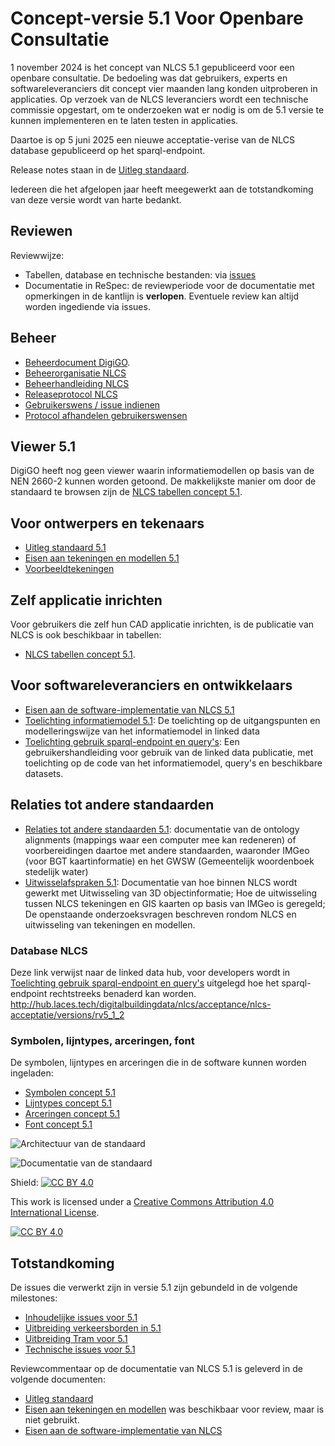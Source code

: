 # Concept-versie 5.1 Voor Openbare Consultatie

1 november 2024 is het concept van NLCS 5.1 gepubliceerd voor een openbare consultatie. De bedoeling was dat gebruikers, experts en softwareleveranciers dit concept vier maanden lang konden uitproberen in applicaties. Op verzoek van de NLCS leveranciers wordt een technische commissie opgestart, om te onderzoeken wat er nodig is om de 5.1 versie te kunnen implementeren en te laten testen in applicaties. 

Daartoe is op 5 juni 2025 een nieuwe acceptatie-verise van de NLCS database gepubliceerd op het sparql-endpoint.

Release notes staan in de [Uitleg standaard](https://nl-digigo.github.io/NLCS/functionalspecification/5-1/).

Iedereen die het afgelopen jaar heeft meegewerkt aan de totstandkoming van deze versie wordt van harte bedankt.

## Reviewen

Reviewwijze:
* Tabellen, database en technische bestanden: via [issues](https://github.com/nl-digigo/NLCS/issues)
* Documentatie in ReSpec: de reviewperiode voor de documentatie met opmerkingen in de kantlijn is **verlopen**. Eventuele review kan altijd worden ingediende via issues. 

## Beheer

* [Beheerdocument DigiGO](https://www.digigo.nu/wp-content/uploads/2024/09/BOMOS-Beheerdocument-Standaarden-digiGO-V1.0.pdf).
* [Beheerorganisatie NLCS](https://www.digigo.nu/standaarden/nlcs/beheer)
* [Beheerhandleiding NLCS](https://nl-digigo.github.io/NLCS/managementmanual)
* [Releaseprotocol NLCS](https://nl-digigo.github.io/NLCS/releaseprotocol)
* [Gebruikerswens / issue indienen](https://github.com/nl-digigo/NLCS/issues)
* [Protocol afhandelen gebruikerswensen](https://nl-digigo.github.io/NLCS/protocolissues)

## Viewer 5.1

DigiGO heeft nog geen viewer waarin informatiemodellen op basis van de NEN 2660-2 kunnen worden getoond. De makkelijkste manier om door de standaard te browsen zijn de [NLCS tabellen concept 5.1](https://github.com/nl-digigo/NLCS/tree/main/tabellen/concept/5.1).

## Voor ontwerpers en tekenaars
* [Uitleg standaard 5.1](https://nl-digigo.github.io/NLCS/functionalspecification/5-1/)
* [Eisen aan tekeningen en modellen 5.1](https://nl-digigo.github.io/NLCS/requirementscadmodels/5-1/) 
* [Voorbeeldtekeningen](https://github.com/nl-digigo/NLCS/tree/main/docs/voorbeeldtekeningen)

## Zelf applicatie inrichten
Voor gebruikers die zelf hun CAD applicatie inrichten, is de publicatie van NLCS is ook beschikbaar in tabellen:
* [NLCS tabellen concept 5.1](https://github.com/nl-digigo/NLCS/tree/main/tabellen/concept/5.1).


## Voor softwareleveranciers en ontwikkelaars
* [Eisen aan de software-implementatie van NLCS 5.1](https://nl-digigo.github.io/NLCS/requirementssoftware/5-1) 
* [Toelichting informatiemodel 5.1](https://nl-digigo.github.io/NLCS/code_documentation/5-1): De toelichting op de uitgangspunten en modelleringswijze van het  informatiemodel in linked data
* [Toelichting gebruik sparql-endpoint en query's](https://nl-digigo.github.io/NLCS/howtoquery/): Een gebruikershandleiding voor gebruik van de linked data publicatie, met toelichting op de code van het informatiemodel, query's en beschikbare datasets.


## Relaties tot andere standaarden
* [Relaties tot andere standaarden 5.1](https://nl-digigo.github.io/NLCS/ontologyalignments/5-1): documentatie van de ontology alignments (mappings waar een computer mee kan redeneren) of voorbereidingen daartoe met andere standaarden, waaronder IMGeo (voor BGT kaartinformatie) en het GWSW (Gemeentelijk woordenboek stedelijk water)
* [Uitwisselafspraken 5.1](https://nl-digigo.github.io/NLCS/representations/5-1): Documentatie van hoe binnen NLCS wordt gewerkt met Uitwisseling van 3D objectinformatie; Hoe de uitwisseling tussen NLCS tekeningen en GIS kaarten op basis van IMGeo is geregeld; De openstaande onderzoeksvragen beschreven rondom NLCS en uitwisseling van tekeningen en modellen.


### Database NLCS
Deze link verwijst naar de linked data hub, voor developers wordt in [Toelichting gebruik sparql-endpoint en query's](https://nl-digigo.github.io/NLCS/howtoquery/) uitgelegd hoe het sparql-endpoint rechtstreeks benaderd kan worden. 
http://hub.laces.tech/digitalbuildingdata/nlcs/acceptance/nlcs-acceptatie/versions/rv5_1_2


### Symbolen, lijntypes, arceringen, font
De symbolen, lijntypes en arceringen die in de software kunnen worden ingeladen:
* [Symbolen concept 5.1](https://github.com/nl-digigo/NLCS/tree/main/symbolen)
* [Lijntypes concept 5.1](https://github.com/nl-digigo/NLCS/tree/main/lijntypes)
* [Arceringen concept 5.1](https://github.com/nl-digigo/NLCS/tree/main/arcering)
* [Font concept 5.1](https://github.com/nl-digigo/NLCS/tree/main/font)




![Architectuur van de standaard](<NLCS architectuur.png>)

![Documentatie van de standaard](<NLCS documentatie.png>)

Shield: [![CC BY 4.0][cc-by-shield]][cc-by]

This work is licensed under a
[Creative Commons Attribution 4.0 International License][cc-by].

[![CC BY 4.0][cc-by-image]][cc-by]

[cc-by]: http://creativecommons.org/licenses/by/4.0/
[cc-by-image]: https://i.creativecommons.org/l/by/4.0/88x31.png
[cc-by-shield]: https://img.shields.io/badge/License-CC%20BY%204.0-lightgrey.svg


## Totstandkoming
De issues die verwerkt zijn in versie 5.1 zijn gebundeld in de volgende milestones:
* [Inhoudelijke issues voor 5.1](https://github.com/nl-digigo/NLCS/milestone/1)
* [Uitbreiding verkeersborden in 5.1](https://github.com/nl-digigo/NLCS/milestone/8)
* [Uitbreiding Tram voor 5.1](https://github.com/nl-digigo/NLCS/milestone/5)
* [Technische issues voor 5.1](https://github.com/nl-digigo/NLCS/milestone/15)

Reviewcommentaar op de documentatie van NLCS 5.1 is geleverd in de volgende documenten:
* [Uitleg standaard](https://nl-digigo.github.io/NLCS/functionalspecification/reviewversies/CR-NLCS_functionalspecification-20241017.html)
* [Eisen aan tekeningen en modellen](https://nl-digigo.github.io/NLCS/requirementscadmodels/reviewversies/CR-NLCS_requirementscadmodels-20241017.html) was beschikbaar voor review, maar is niet gebruikt.
* [Eisen aan de software-implementatie van NLCS](https://nl-digigo.github.io/NLCS/requirementssoftware/ontwikkeling/reviewversies/CR-NLCS_requirementssoftware_ontwikkeling-20241017.html)



